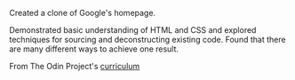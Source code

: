 Created a clone of Google's homepage.

Demonstrated basic understanding of HTML and CSS and explored techniques for sourcing and deconstructing existing code. Found that there are many different ways to achieve one result. 

From The Odin Project's [curriculum](http://www.theodinproject.com/web-development-101/html-css)